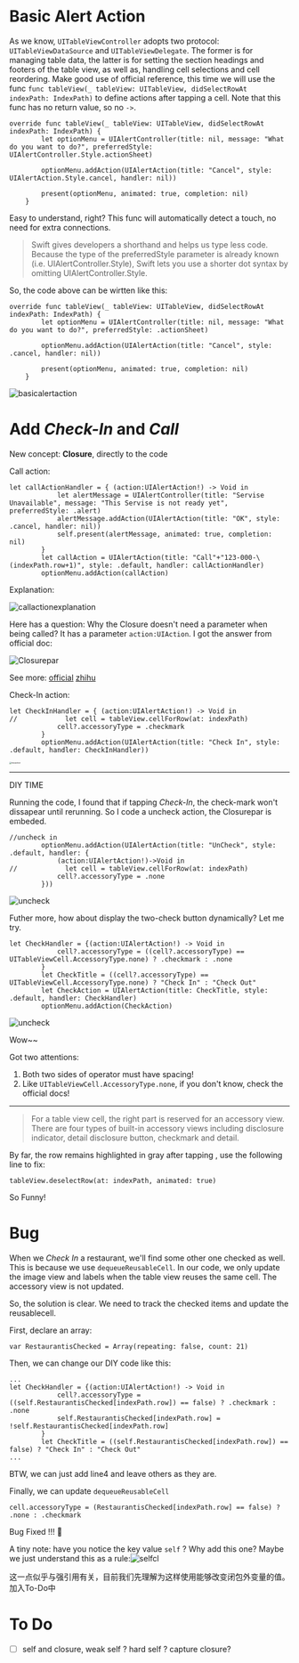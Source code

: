 # Basic Alert Action

As we know, `UITableViewController` adopts two protocol: `UITableViewDataSource` and `UITableViewDelegate`. The former is for managing table data, the latter is for setting the section headings and footers of the table view, as well as, handling cell selections and cell reordering. Make good use of official reference, this time we will use the func `func tableView(_ tableView: UITableView, didSelectRowAt indexPath: IndexPath)` to define actions after tapping a cell. Note that this func has no return value, so no `->`.

```sw
override func tableView(_ tableView: UITableView, didSelectRowAt indexPath: IndexPath) {
        let optionMenu = UIAlertController(title: nil, message: "What do you want to do?", preferredStyle: UIAlertController.Style.actionSheet)
        
        optionMenu.addAction(UIAlertAction(title: "Cancel", style: UIAlertAction.Style.cancel, handler: nil))
        
        present(optionMenu, animated: true, completion: nil)
    }
```

Easy to understand, right? This func will automatically detect a touch, no need for extra connections.

> Swift gives developers a shorthand and helps us type less code. Because the type of the preferredStyle parameter is already known (i.e. UIAlertController.Style), Swift lets you use a shorter dot syntax by omitting UIAlertController.Style.

So, the code above can be wirtten like this:

```sw
override func tableView(_ tableView: UITableView, didSelectRowAt indexPath: IndexPath) {
        let optionMenu = UIAlertController(title: nil, message: "What do you want to do?", preferredStyle: .actionSheet)
        
        optionMenu.addAction(UIAlertAction(title: "Cancel", style: .cancel, handler: nil))
        
        present(optionMenu, animated: true, completion: nil)
    }
```

![basicalertaction](graph/basicalertaction.png)

# Add *Check-In* and *Call*

New concept: **Closure**, directly to the code

Call action:

```sw
let callActionHandler = { (action:UIAlertAction!) -> Void in
            let alertMessage = UIAlertController(title: "Servise Unavailable", message: "This Servise is not ready yet", preferredStyle: .alert)
            alertMessage.addAction(UIAlertAction(title: "OK", style: .cancel, handler: nil))
            self.present(alertMessage, animated: true, completion: nil)
        }
        let callAction = UIAlertAction(title: "Call"+"123-000-\(indexPath.row+1)", style: .default, handler: callActionHandler)
        optionMenu.addAction(callAction)
```

Explanation:

![callactionexplanation](graph/callactionexplanation.png)

Here has a question: Why the Closure doesn't need a parameter when being called? It has a parameter `action:UIAction`. I got the answer from official doc:

![Closurepar](graph/Closurepar.png)

See more: [official](https://developer.apple.com/search/?q=Closure)     [zhihu](https://zhuanlan.zhihu.com/p/92464947)

Check-In action:

```sw
let CheckInHandler = { (action:UIAlertAction!) -> Void in
//            let cell = tableView.cellForRow(at: indexPath)
            cell?.accessoryType = .checkmark
        }
        optionMenu.addAction(UIAlertAction(title: "Check In", style: .default, handler: CheckInHandler))
```

<img src="graph/twoaction.jpg" alt="twoaction" style="zoom:25%;" /> 

---

DIY TIME

Running the code, I found that if tapping *Check-In*, the check-mark won't dissapear until rerunning. So I code a uncheck action, the Closurepar is embeded.

```sw
//uncheck in
        optionMenu.addAction(UIAlertAction(title: "UnCheck", style: .default, handler: {
            (action:UIAlertAction!)->Void in
//            let cell = tableView.cellForRow(at: indexPath)
            cell?.accessoryType = .none
        }))
```

![uncheck](graph/uncheck.png)

Futher more, how about display the two-check button dynamically? Let me try.

```sw
let CheckHandler = {(action:UIAlertAction!) -> Void in
            cell?.accessoryType = ((cell?.accessoryType) == UITableViewCell.AccessoryType.none) ? .checkmark : .none
        }
        let CheckTitle = ((cell?.accessoryType) == UITableViewCell.AccessoryType.none) ? "Check In" : "Check Out"
        let CheckAction = UIAlertAction(title: CheckTitle, style: .default, handler: CheckHandler)
        optionMenu.addAction(CheckAction)
```

![uncheck](graph/diy.jpg)

Wow~~

Got two attentions:

1. Both two sides of operator must have spacing!
2. Like `UITableViewCell.AccessoryType.none`, if you don't know, check the official docs!

---

> For a table view cell, the right part is reserved for an accessory view. There are four types of built-in accessory views including disclosure indicator, detail disclosure button, checkmark and detail.
>

By far, the row remains highlighted in gray after tapping , use the following line to fix:

```sw
tableView.deselectRow(at: indexPath, animated: true)
```

So Funny!

# Bug

When we *Check In* a restaurant, we'll find some other one checked as well. This is because we use `dequeueReusableCell`. In our code, we only update the image view and labels when the table view reuses the same cell. The accessory view is not updated.

So, the solution is clear. We need to track the checked items and update the reusablecell.

First, declare an array:

```sw
var RestaurantisChecked = Array(repeating: false, count: 21)
```

Then, we can change our DIY code like this:

```sw
...
let CheckHandler = {(action:UIAlertAction!) -> Void in
            cell?.accessoryType = ((self.RestaurantisChecked[indexPath.row]) == false) ? .checkmark : .none
            self.RestaurantisChecked[indexPath.row] = !self.RestaurantisChecked[indexPath.row]
        }
        let CheckTitle = ((self.RestaurantisChecked[indexPath.row]) == false) ? "Check In" : "Check Out"
...
```

BTW, we can just add line4 and leave others as they are.

Finally, we can update `dequeueReusableCell`

```sw
cell.accessoryType = (RestaurantisChecked[indexPath.row] == false) ? .none : .checkmark
```

Bug Fixed !!! 🥳

A tiny note: have you notice the key value `self` ? Why add this one? Maybe we just understand this as a rule:![selfcl](graph/selfcl.png)

这一点似乎与强引用有关，目前我们先理解为这样使用能够改变闭包外变量的值。加入To-Do中





# To Do

- [ ] self and closure, weak self ? hard self ? capture closure?